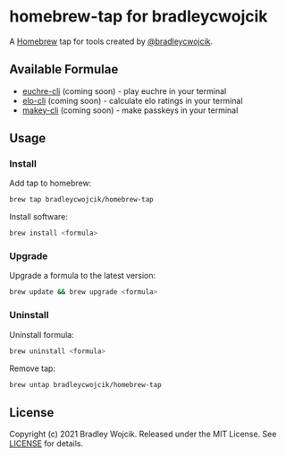 # homebrew-tap for bradleycwojcik

A [Homebrew](https://brew.sh) tap for tools created by [@bradleycwojcik](https://github.com/bradleycwojcik).

## Available Formulae

- [euchre-cli](https://github.com/bradleycwojcik/euchre-cli) (coming soon) - play euchre in your terminal
- [elo-cli](https://github.com/bradleycwojcik/elo-cli) (coming soon) - calculate elo ratings in your terminal
- [makey-cli](https://github.com/bradleycwojcik/makey-cli) (coming soon) - make passkeys in your terminal

## Usage

### Install

Add tap to homebrew:

```zsh
brew tap bradleycwojcik/homebrew-tap
```

Install software:

```zsh
brew install <formula>
```

### Upgrade

Upgrade a formula to the latest version:

```zsh
brew update && brew upgrade <formula>
```

### Uninstall

Uninstall formula:

```zsh
brew uninstall <formula>
```

Remove tap:

```zsh
brew untap bradleycwojcik/homebrew-tap
```

## License

Copyright (c) 2021 Bradley Wojcik. Released under the MIT License. See [LICENSE](LICENSE) for details.
